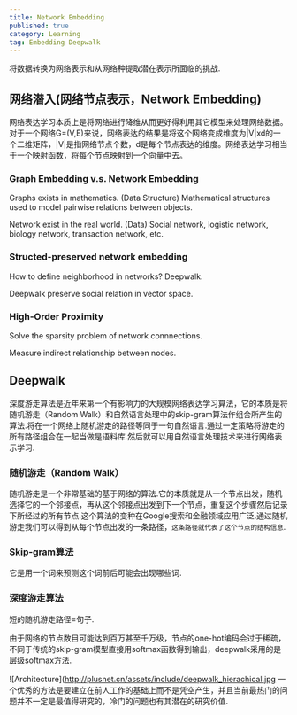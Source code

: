 ```yaml
---
title: Network Embedding
published: true
category: Learning
tag: Embedding Deepwalk 
---
```


将数据转换为网络表示和从网络种提取潜在表示所面临的挑战.

## 网络潜入(网络节点表示，Network Embedding)

网络表达学习本质上是将网络进行降维从而更好得利用其它模型来处理网络数据。对于一个网络G=(V,E)来说，网络表达的结果是将这个网络变成维度为|V|xd的一个二维矩阵，|V|是指网络节点个数，d是每个节点表达的维度。网络表达学习相当于一个映射函数，将每个节点映射到一个向量中去。


### Graph Embedding v.s. Network Embedding

Graphs exists in mathematics. (Data Structure)
Mathematical structures used to model pairwise relations between objects.

Network exist in the real world. (Data)
Social network, logistic network, biology network, transaction network, etc.

### Structed-preserved network embedding

How to define neighborhood in networks? Deepwalk.

Deepwalk preserve social relation in vector space.

### High-Order Proximity

Solve the sparsity problem of network connnections.

Measure indirect relationship between nodes.

## Deepwalk

 深度游走算法是近年来第一个有影响力的大规模网络表达学习算法，它的本质是将随机游走（Random Walk）和自然语言处理中的skip-gram算法作组合所产生的算法.将在一个网络上随机游走的路径等同于一句自然语言.通过一定策略将游走的所有路径组合在一起当做是语料库.然后就可以用自然语言处理技术来进行网络表示学习.

### 随机游走（Random Walk）

随机游走是一个非常基础的基于网络的算法.它的本质就是从一个节点出发，随机选择它的一个邻接点，再从这个邻接点出发到下一个节点，重复这个步骤然后记录下所经过的所有节点.这个算法的变种在Google搜索和金融领域应用广泛.通过随机游走我们可以得到从每个节点出发的一条路径，`这条路径就代表了这个节点的结构信息`.

### Skip-gram算法

它是用一个词来预测这个词前后可能会出现哪些词.

### 深度游走算法

短的随机游走路径=句子.

由于网络的节点数目可能达到百万甚至千万级，节点的one-hot编码会过于稀疏，不同于传统的skip-gram模型直接用softmax函数得到输出，deepwalk采用的是层级softmax方法.

![Architecture](http://plusnet.cn/assets/include/deepwalk_hierachical.jpg
一个优秀的方法是要建立在前人工作的基础上而不是凭空产生，并且当前最热门的问题并不一定是最值得研究的，冷门的问题也有其潜在的研究价值.